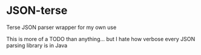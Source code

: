 JSON-terse
==========

Terse JSON parser wrapper for my own use

This is more of a TODO than anything... but I hate how verbose every JSON parsing library is in Java
